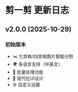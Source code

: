 # 剪一剪 更新日志

## v2.0.0 (2025-10-29)

### 初始版本
- ✂️ 九宫格/四宫格图片智能分割
- 🌍 多语言支持（中英文）
- 🚀 批量处理功能
- 🎨 现代化UI设计
- ⚙️ 自定义设置
